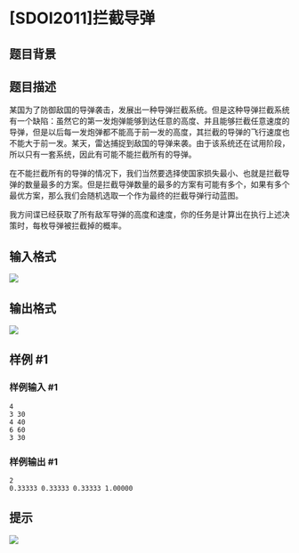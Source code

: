 # [SDOI2011]拦截导弹

## 题目背景



## 题目描述

某国为了防御敌国的导弹袭击，发展出一种导弹拦截系统。但是这种导弹拦截系统有一个缺陷：虽然它的第一发炮弹能够到达任意的高度、并且能够拦截任意速度的导弹，但是以后每一发炮弹都不能高于前一发的高度，其拦截的导弹的飞行速度也不能大于前一发。某天，雷达捕捉到敌国的导弹来袭。由于该系统还在试用阶段，所以只有一套系统，因此有可能不能拦截所有的导弹。

在不能拦截所有的导弹的情况下，我们当然要选择使国家损失最小、也就是拦截导弹的数量最多的方案。但是拦截导弹数量的最多的方案有可能有多个，如果有多个最优方案，那么我们会随机选取一个作为最终的拦截导弹行动蓝图。

我方间谍已经获取了所有敌军导弹的高度和速度，你的任务是计算出在执行上述决策时，每枚导弹被拦截掉的概率。


## 输入格式

![](https://cdn.luogu.com.cn/upload/pic/1604.png)


## 输出格式

![](https://cdn.luogu.com.cn/upload/pic/1605.png)


## 样例 #1

### 样例输入 #1
```
4
3 30
4 40
6 60
3 30
```

### 样例输出 #1

```
2
0.33333 0.33333 0.33333 1.00000
```

## 提示

![](https://cdn.luogu.com.cn/upload/pic/1606.png)

